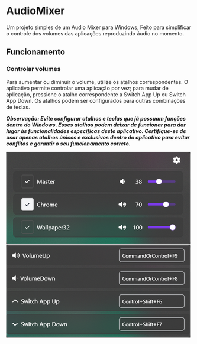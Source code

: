 # AudioMixer

Um projeto simples de um Audio Mixer para Windows, Feito para simplificar o controle dos volumes das aplicações reproduzindo áudio no momento.

## Funcionamento

### Controlar volumes
Para aumentar ou diminuir o volume, utilize os atalhos correspondentes. O aplicativo permite controlar uma aplicação por vez; para mudar de aplicação, pressione o atalho correspondente a Switch App Up ou Switch App Down. Os atalhos podem ser configurados para outras combinações de teclas.

***Observação: Evite configurar atalhos e teclas que já possuam funções dentro do Windows. Esses atalhos podem deixar de funcionar para dar lugar às funcionalidades específicas deste aplicativo. Certifique-se de usar apenas atalhos únicos e exclusivos dentro do aplicativo para evitar conflitos e garantir o seu funcionamento correto.***

![volume](audiomixer01.png) ![shortcuts](audiomixer02.png)
